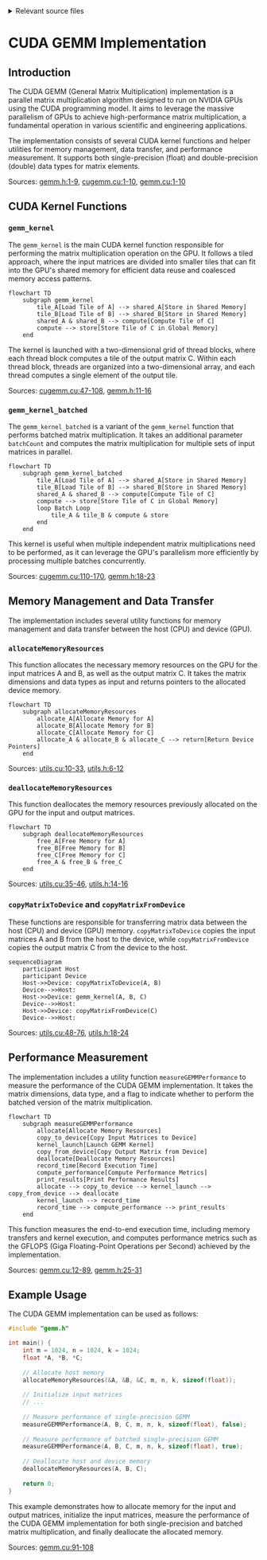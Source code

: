 <details>
<summary>Relevant source files</summary>

The following files were used as context for generating this wiki page:

- [gemm/cugemm.cu](https://github.com/agattani123/cis6010/blob/main/gemm/cugemm.cu)
- [gemm/gemm.cu](https://github.com/agattani123/cis6010/blob/main/gemm/gemm.cu)
- [gemm/gemm.h](https://github.com/agattani123/cis6010/blob/main/gemm/gemm.h)
- [gemm/utils.h](https://github.com/agattani123/cis6010/blob/main/gemm/utils.h)
- [gemm/utils.cu](https://github.com/agattani123/cis6010/blob/main/gemm/utils.cu)

</details>

# CUDA GEMM Implementation

## Introduction

The CUDA GEMM (General Matrix Multiplication) implementation is a parallel matrix multiplication algorithm designed to run on NVIDIA GPUs using the CUDA programming model. It aims to leverage the massive parallelism of GPUs to achieve high-performance matrix multiplication, a fundamental operation in various scientific and engineering applications.

The implementation consists of several CUDA kernel functions and helper utilities for memory management, data transfer, and performance measurement. It supports both single-precision (float) and double-precision (double) data types for matrix elements.

Sources: [gemm.h:1-9](), [cugemm.cu:1-10](), [gemm.cu:1-10]()

## CUDA Kernel Functions

### `gemm_kernel`

The `gemm_kernel` is the main CUDA kernel function responsible for performing the matrix multiplication operation on the GPU. It follows a tiled approach, where the input matrices are divided into smaller tiles that can fit into the GPU's shared memory for efficient data reuse and coalesced memory access patterns.

```mermaid
flowchart TD
    subgraph gemm_kernel
        tile_A[Load Tile of A] --> shared_A[Store in Shared Memory]
        tile_B[Load Tile of B] --> shared_B[Store in Shared Memory]
        shared_A & shared_B --> compute[Compute Tile of C]
        compute --> store[Store Tile of C in Global Memory]
    end
```

The kernel is launched with a two-dimensional grid of thread blocks, where each thread block computes a tile of the output matrix C. Within each thread block, threads are organized into a two-dimensional array, and each thread computes a single element of the output tile.

Sources: [cugemm.cu:47-108](), [gemm.h:11-16]()

### `gemm_kernel_batched`

The `gemm_kernel_batched` is a variant of the `gemm_kernel` function that performs batched matrix multiplication. It takes an additional parameter `batchCount` and computes the matrix multiplication for multiple sets of input matrices in parallel.

```mermaid
flowchart TD
    subgraph gemm_kernel_batched
        tile_A[Load Tile of A] --> shared_A[Store in Shared Memory]
        tile_B[Load Tile of B] --> shared_B[Store in Shared Memory]
        shared_A & shared_B --> compute[Compute Tile of C]
        compute --> store[Store Tile of C in Global Memory]
        loop Batch Loop
            tile_A & tile_B & compute & store
        end
    end
```

This kernel is useful when multiple independent matrix multiplications need to be performed, as it can leverage the GPU's parallelism more efficiently by processing multiple batches concurrently.

Sources: [cugemm.cu:110-170](), [gemm.h:18-23]()

## Memory Management and Data Transfer

The implementation includes several utility functions for memory management and data transfer between the host (CPU) and device (GPU).

### `allocateMemoryResources`

This function allocates the necessary memory resources on the GPU for the input matrices A and B, as well as the output matrix C. It takes the matrix dimensions and data types as input and returns pointers to the allocated device memory.

```mermaid
flowchart TD
    subgraph allocateMemoryResources
        allocate_A[Allocate Memory for A]
        allocate_B[Allocate Memory for B]
        allocate_C[Allocate Memory for C]
        allocate_A & allocate_B & allocate_C --> return[Return Device Pointers]
    end
```

Sources: [utils.cu:10-33](), [utils.h:6-12]()

### `deallocateMemoryResources`

This function deallocates the memory resources previously allocated on the GPU for the input and output matrices.

```mermaid
flowchart TD
    subgraph deallocateMemoryResources
        free_A[Free Memory for A]
        free_B[Free Memory for B]
        free_C[Free Memory for C]
        free_A & free_B & free_C
    end
```

Sources: [utils.cu:35-46](), [utils.h:14-16]()

### `copyMatrixToDevice` and `copyMatrixFromDevice`

These functions are responsible for transferring matrix data between the host (CPU) and device (GPU) memory. `copyMatrixToDevice` copies the input matrices A and B from the host to the device, while `copyMatrixFromDevice` copies the output matrix C from the device to the host.

```mermaid
sequenceDiagram
    participant Host
    participant Device
    Host->>Device: copyMatrixToDevice(A, B)
    Device-->>Host: 
    Host->>Device: gemm_kernel(A, B, C)
    Device-->>Host: 
    Host->>Device: copyMatrixFromDevice(C)
    Device-->>Host: 
```

Sources: [utils.cu:48-76](), [utils.h:18-24]()

## Performance Measurement

The implementation includes a utility function `measureGEMMPerformance` to measure the performance of the CUDA GEMM implementation. It takes the matrix dimensions, data type, and a flag to indicate whether to perform the batched version of the matrix multiplication.

```mermaid
flowchart TD
    subgraph measureGEMMPerformance
        allocate[Allocate Memory Resources]
        copy_to_device[Copy Input Matrices to Device]
        kernel_launch[Launch GEMM Kernel]
        copy_from_device[Copy Output Matrix from Device]
        deallocate[Deallocate Memory Resources]
        record_time[Record Execution Time]
        compute_performance[Compute Performance Metrics]
        print_results[Print Performance Results]
        allocate --> copy_to_device --> kernel_launch --> copy_from_device --> deallocate
        kernel_launch --> record_time
        record_time --> compute_performance --> print_results
    end
```

This function measures the end-to-end execution time, including memory transfers and kernel execution, and computes performance metrics such as the GFLOPS (Giga Floating-Point Operations per Second) achieved by the implementation.

Sources: [gemm.cu:12-89](), [gemm.h:25-31]()

## Example Usage

The CUDA GEMM implementation can be used as follows:

```cpp
#include "gemm.h"

int main() {
    int m = 1024, n = 1024, k = 1024;
    float *A, *B, *C;
    
    // Allocate host memory
    allocateMemoryResources(&A, &B, &C, m, n, k, sizeof(float));
    
    // Initialize input matrices
    // ...
    
    // Measure performance of single-precision GEMM
    measureGEMMPerformance(A, B, C, m, n, k, sizeof(float), false);
    
    // Measure performance of batched single-precision GEMM
    measureGEMMPerformance(A, B, C, m, n, k, sizeof(float), true);
    
    // Deallocate host and device memory
    deallocateMemoryResources(A, B, C);
    
    return 0;
}
```

This example demonstrates how to allocate memory for the input and output matrices, initialize the input matrices, measure the performance of the CUDA GEMM implementation for both single-precision and batched matrix multiplication, and finally deallocate the allocated memory.

Sources: [gemm.cu:91-108]()